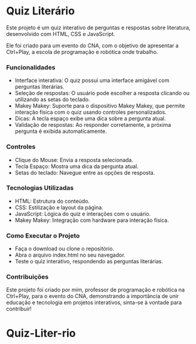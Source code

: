 # Quiz Literário

Este projeto é um quiz interativo de perguntas e respostas sobre literatura, desenvolvido com HTML, CSS e JavaScript. 

Ele foi criado para um evento do CNA, com o objetivo de apresentar a Ctrl+Play, a escola de programação e robótica onde trabalho.

### Funcionalidades
* Interface interativa: O quiz possui uma interface amigável com perguntas literárias.
* Seleção de respostas: O usuário pode escolher a resposta clicando ou utilizando as setas do teclado.
* Makey Makey: Suporte para o dispositivo Makey Makey, que permite interação física com o quiz usando controles personalizados.
* Dicas: A tecla espaço exibe uma dica sobre a pergunta atual.
* Validação de respostas: Ao responder corretamente, a próxima pergunta é exibida automaticamente.
### Controles
* Clique do Mouse: Envia a resposta selecionada.
* Tecla Espaço: Mostra uma dica da pergunta atual.
* Setas do teclado: Navegue entre as opções de resposta.
### Tecnologias Utilizadas
* HTML: Estrutura do conteúdo.
* CSS: Estilização e layout da página.
* JavaScript: Lógica do quiz e interações com o usuário.
* Makey Makey: Integração com hardware para interação física.
### Como Executar o Projeto
* Faça o download ou clone o repositório.
* Abra o arquivo index.html no seu navegador.
* Teste o quiz interativo, respondendo as perguntas literárias.

### Contribuições
Este projeto foi criado por mim, professor de programação e robótica na Ctrl+Play, para o evento do CNA, demonstrando a importância de unir educação e tecnologia em projetos interativos, sinta-se à vontade para contribuir!


# Quiz-Liter-rio
